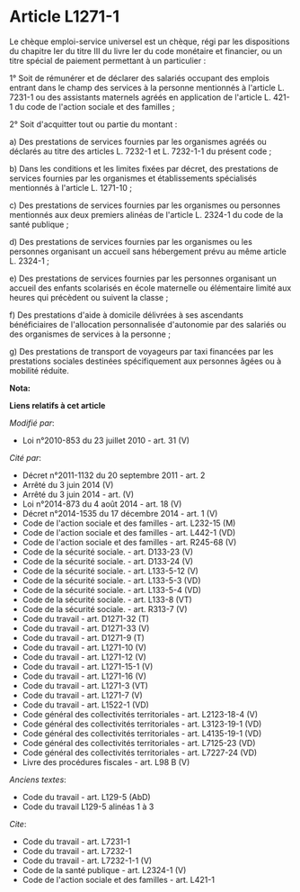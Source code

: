 # Article L1271-1

Le chèque emploi-service universel est un chèque, régi par les dispositions du chapitre Ier du titre III du livre Ier du code
monétaire et financier, ou un titre spécial de paiement permettant à un particulier : 

1° Soit de rémunérer et de déclarer des salariés occupant des emplois entrant dans le champ des services à la personne
mentionnés à l'article L. 7231-1 ou des assistants maternels agréés en application de l'article L. 421-1 du code de l'action
sociale et des familles ; 

2° Soit d'acquitter tout ou partie du montant : 

a) Des prestations de services fournies par les organismes agréés ou déclarés au titre des articles L. 7232-1 et L. 7232-1-1
du présent code ; 

b) Dans les conditions et les limites fixées par décret, des prestations de services fournies par les organismes et
établissements spécialisés mentionnés à l'article L. 1271-10 ; 

c) Des prestations de services fournies par les organismes ou personnes mentionnés aux deux premiers alinéas de l'article L.
2324-1 du code de la santé publique ; 

d) Des prestations de services fournies par les organismes ou les personnes organisant un accueil sans hébergement prévu au
même article L. 2324-1 ; 

e) Des prestations de services fournies par les personnes organisant un accueil des enfants scolarisés en école maternelle ou
élémentaire limité aux heures qui précèdent ou suivent la classe ; 

f) Des prestations d'aide à domicile délivrées à ses ascendants bénéficiaires de l'allocation personnalisée d'autonomie par
des salariés ou des organismes de services à la personne ; 

g) Des prestations de transport de voyageurs par taxi financées par les prestations sociales destinées spécifiquement aux
personnes âgées ou à mobilité réduite.

**Nota:**



**Liens relatifs à cet article**

_Modifié par_:

  - Loi n°2010-853 du 23 juillet 2010 - art. 31 (V)

_Cité par_:

  - Décret n°2011-1132 du 20 septembre 2011 - art. 2
  - Arrêté du 3 juin 2014 (V)
  - Arrêté du 3 juin 2014 - art. (V)
  - Loi n°2014-873 du 4 août 2014 - art. 18 (V)
  - Décret n°2014-1535 du 17 décembre 2014 - art. 1 (V)
  - Code de l'action sociale et des familles - art. L232-15 (M)
  - Code de l'action sociale et des familles - art. L442-1 (VD)
  - Code de l'action sociale et des familles - art. R245-68 (V)
  - Code de la sécurité sociale. - art. D133-23 (V)
  - Code de la sécurité sociale. - art. D133-24 (V)
  - Code de la sécurité sociale. - art. L133-5-12 (V)
  - Code de la sécurité sociale. - art. L133-5-3 (VD)
  - Code de la sécurité sociale. - art. L133-5-4 (VD)
  - Code de la sécurité sociale. - art. L133-8 (VT)
  - Code de la sécurité sociale. - art. R313-7 (V)
  - Code du travail - art. D1271-32 (T)
  - Code du travail - art. D1271-33 (V)
  - Code du travail - art. D1271-9 (T)
  - Code du travail - art. L1271-10 (V)
  - Code du travail - art. L1271-12 (V)
  - Code du travail - art. L1271-15-1 (V)
  - Code du travail - art. L1271-16 (V)
  - Code du travail - art. L1271-3 (VT)
  - Code du travail - art. L1271-7 (V)
  - Code du travail - art. L1522-1 (VD)
  - Code général des collectivités territoriales - art. L2123-18-4 (V)
  - Code général des collectivités territoriales - art. L3123-19-1 (VD)
  - Code général des collectivités territoriales - art. L4135-19-1 (VD)
  - Code général des collectivités territoriales - art. L7125-23 (VD)
  - Code général des collectivités territoriales - art. L7227-24 (VD)
  - Livre des procédures fiscales - art. L98 B (V)

_Anciens textes_:

  - Code du travail - art. L129-5 (AbD)
  - Code du travail L129-5 alinéas 1 à 3

_Cite_:

  - Code du travail - art. L7231-1
  - Code du travail - art. L7232-1
  - Code du travail - art. L7232-1-1 (V)
  - Code de la santé publique - art. L2324-1 (V)
  - Code de l'action sociale et des familles - art. L421-1
